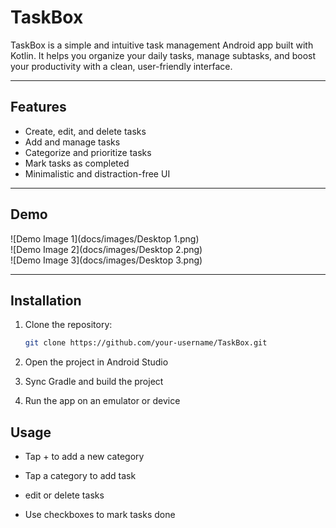 # TaskBox

TaskBox is a simple and intuitive task management Android app built with Kotlin. It helps you organize your daily tasks, manage subtasks, and boost your productivity with a clean, user-friendly interface.

---

## Features

- Create, edit, and delete tasks
- Add and manage tasks
- Categorize and prioritize tasks
- Mark tasks as completed
- Minimalistic and distraction-free UI

---

## Demo

![Demo Image 1](docs/images/Desktop 1.png)  
![Demo Image 2](docs/images/Desktop 2.png)  
![Demo Image 3](docs/images/Desktop 3.png)

---

## Installation

1. Clone the repository:
   ```bash
   git clone https://github.com/your-username/TaskBox.git
2. Open the project in Android Studio

3. Sync Gradle and build the project

4. Run the app on an emulator or device

## Usage

- Tap + to add a new category

- Tap a category to add task 

- edit or delete tasks 

- Use checkboxes to mark tasks done

